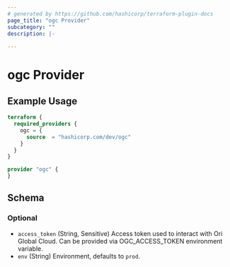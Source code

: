 ```yaml
---
# generated by https://github.com/hashicorp/terraform-plugin-docs
page_title: "ogc Provider"
subcategory: ""
description: |-
  
---
```


# ogc Provider



## Example Usage

```terraform
terraform {
  required_providers {
    ogc = {
      source  = "hashicorp.com/dev/ogc"
    }
  }
}

provider "ogc" {
}
```

<!-- schema generated by tfplugindocs -->
## Schema

### Optional

- `access_token` (String, Sensitive) Access token used to interact with Ori Global Cloud. Can be provided via OGC_ACCESS_TOKEN environment variable.
- `env` (String) Environment, defaults to `prod`.
